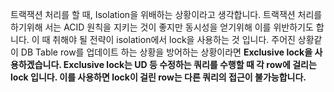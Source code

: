 
트랙잭션 처리를 할 때, Isolation을 위배하는 상황이라고 생각합니다. 트랙잭션 처리를 하기위해  서는 ACID 원칙을 지키는 것이 좋지만 동시성을 얻기위해 이를 위반하기도 합니다. 이 때 취해야 될 전략이 isolation에서 lock을 사용하는 것 입니다.
주어진 상황같이 DB Table row를 업데이트 하는 상황을 방어하는 상황이라면 **Exclusive lock을 사용하겠습니다. Exclusive lock는 UD 등 수정하는 쿼리를 수행할 때  각 row에 걸리는 lock 입니다. 이를 사용하면 lock이 걸린 row는 다른 쿼리의 접근이 불가능합니다.**
